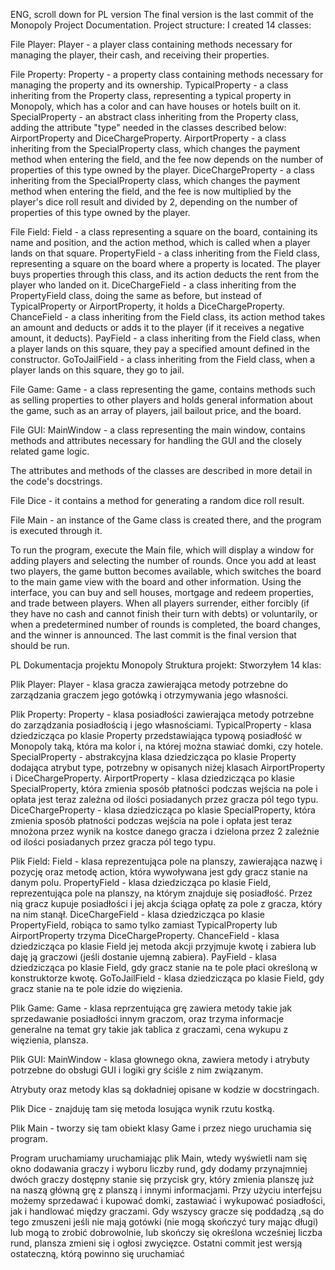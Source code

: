 ENG, scroll down for PL version
The final version is the last commit of the Monopoly Project Documentation. Project structure: I created 14 classes:

File Player: Player - a player class containing methods necessary for managing the player, their cash, and receiving their properties.

File Property: Property - a property class containing methods necessary for managing the property and its ownership. TypicalProperty - a class inheriting from the Property class, representing a typical property in Monopoly, which has a color and can have houses or hotels built on it. SpecialProperty - an abstract class inheriting from the Property class, adding the attribute "type" needed in the classes described below: AirportProperty and DiceChargeProperty. AirportProperty - a class inheriting from the SpecialProperty class, which changes the payment method when entering the field, and the fee now depends on the number of properties of this type owned by the player. DiceChargeProperty - a class inheriting from the SpecialProperty class, which changes the payment method when entering the field, and the fee is now multiplied by the player's dice roll result and divided by 2, depending on the number of properties of this type owned by the player.

File Field: Field - a class representing a square on the board, containing its name and position, and the action method, which is called when a player lands on that square. PropertyField - a class inheriting from the Field class, representing a square on the board where a property is located. The player buys properties through this class, and its action deducts the rent from the player who landed on it. DiceChargeField - a class inheriting from the PropertyField class, doing the same as before, but instead of TypicalProperty or AirportProperty, it holds a DiceChargeProperty. ChanceField - a class inheriting from the Field class, its action method takes an amount and deducts or adds it to the player (if it receives a negative amount, it deducts). PayField - a class inheriting from the Field class, when a player lands on this square, they pay a specified amount defined in the constructor. GoToJailField - a class inheriting from the Field class, when a player lands on this square, they go to jail.

File Game: Game - a class representing the game, contains methods such as selling properties to other players and holds general information about the game, such as an array of players, jail bailout price, and the board.

File GUI: MainWindow - a class representing the main window, contains methods and attributes necessary for handling the GUI and the closely related game logic.

The attributes and methods of the classes are described in more detail in the code's docstrings.

File Dice - it contains a method for generating a random dice roll result.

File Main - an instance of the Game class is created there, and the program is executed through it.

To run the program, execute the Main file, which will display a window for adding players and selecting the number of rounds. Once you add at least two players, the game button becomes available, which switches the board to the main game view with the board and other information. Using the interface, you can buy and sell houses, mortgage and redeem properties, and trade between players. When all players surrender, either forcibly (if they have no cash and cannot finish their turn with debts) or voluntarily, or when a predetermined number of rounds is completed, the board changes, and the winner is announced. The last commit is the final version that should be run.

PL
Dokumentacja projektu Monopoly
Struktura projekt:
Stworzyłem 14 klas:

Plik Player:
Player - klasa gracza zawierająca metody potrzebne do zarządzania graczem jego gotówką i otrzymywania jego własności.

Plik Property:
Property - klasa posiadłości zawierająca metody potrzebne do zarządzania posiadłością i jego własnościami.
TypicalProperty - klasa dziedzicząca po klasie Property przedstawiająca typową posiadłość w Monopoly taką, która ma kolor i, na której można stawiać domki, czy hotele.
SpecialProperty - abstrakcyjna klasa dziedzicząca po klasie Property dodająca atrybut type, potrzebny w opisanych niżej klasach AirportProperty i DiceChargeProperty.
AirportProperty - klasa dziedzicząca po klasie SpecialProperty, która zmienia sposób płatności podczas wejścia na pole i opłata jest teraz zależna od ilości posiadanych przez gracza pól tego typu.
DiceChargeProperty - klasa dziedzicząca po klasie SpecialProperty, która zmienia sposób płatności podczas wejścia na pole i opłata jest teraz mnożona przez wynik na kostce danego gracza i dzielona przez 2 zależnie od ilości posiadanych przez gracza pól tego typu.

Plik Field:
Field - klasa reprezentująca pole na planszy, zawierająca nazwę i pozycję oraz metodę action, która wywoływana jest gdy gracz stanie na danym polu.
PropertyField - klasa dziedzicząca po klasie Field, reprezentująca pole na planszy, na którym znajduje się posiadłość. Przez nią gracz kupuje posiadłości i jej akcja ściąga opłatę za pole z gracza, który na nim stanął.
DiceChargeField - klasa dziedzicząca po klasie PropertyField, robiąca to samo tylko zamiast TypicalProperty lub AirportProperty trzyma DiceChargeProperty.
ChanceField - klasa dziedzicząca po klasie Field jej metoda akcji przyjmuje kwotę i zabiera lub daję ją graczowi (jeśli dostanie ujemną zabiera).
PayField - klasa dziedzicząca po klasie Field, gdy gracz stanie na te pole płaci określoną w konstruktorze kwotę.
GoToJailField - klasa dziedzicząca po klasie Field, gdy gracz stanie na te pole idzie do więzienia.

Plik Game:
Game - klasa reprzentująca grę zawiera metody takie jak sprzedawanie posiadłości innym graczom, oraz trzyma informacje generalne na temat gry takie jak tablica z graczami, cena wykupu z więzienia, plansza.

Plik GUI:
MainWindow - klasa głownego okna, zawiera metody i atrybuty potrzebne do obsługi GUI i logiki gry ściśle z nim związanym.

Atrybuty oraz metody klas są dokładniej opisane w kodzie w docstringach.

Plik Dice - znajduję tam się metoda losująca wynik rzutu kostką.

Plik Main - tworzy się tam obiekt klasy Game i przez niego uruchamia się program.

Program uruchamiamy uruchamiając plik Main, wtedy wyświetli nam się okno dodawania graczy i wyboru liczby rund, gdy dodamy przynajmniej dwóch graczy dostępny stanie się przycisk gry, który zmienia planszę już na naszą główną grę z planszą i innymi informacjami. Przy użyciu interfejsu możemy sprzedawać i kupować domki, zastawiać i wykupować posiadłości, jak i handlować między graczami. Gdy wszyscy gracze się poddadzą ,są do tego zmuszeni jeśli nie mają gotówki (nie mogą skończyć tury mając długi) lub mogą to zrobić dobrowolnie, lub skończy się określona wcześniej liczba rund, plansza zmieni się i ogłosi zwycięzce.
Ostatni commit jest wersją ostateczną, którą powinno się uruchamiać



